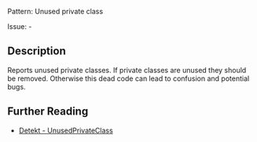 Pattern: Unused private class

Issue: -

## Description

Reports unused private classes. If private classes are unused they should be removed. Otherwise this dead code can lead to confusion and potential bugs.

## Further Reading

* [Detekt - UnusedPrivateClass](https://detekt.github.io/detekt/style.html#unusedprivateclass)